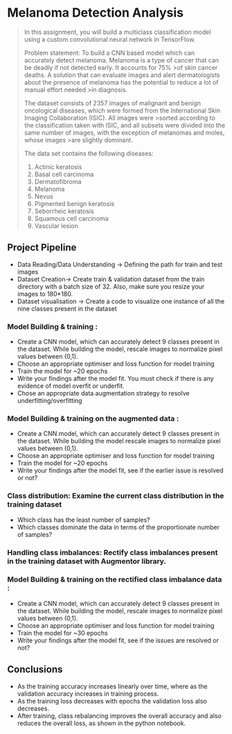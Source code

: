 # Melanoma Detection Analysis
> In this assignment, you will build a multiclass classification model using a custom convolutional neural network in TensorFlow. 
>
> 
>
>Problem statement: To build a CNN based model which can accurately detect melanoma. Melanoma is a type of cancer that can be deadly if not detected early. It accounts for 75% >of skin cancer deaths. A solution that can evaluate images and alert dermatologists about the presence of melanoma has the potential to reduce a lot of manual effort needed >in diagnosis.
>
>
>The dataset consists of 2357 images of malignant and benign oncological diseases, which were formed from the International Skin Imaging Collaboration (ISIC). All images were >sorted according to the classification taken with ISIC, and all subsets were divided into the same number of images, with the exception of melanomas and moles, whose images >are slightly dominant.
>
>The data set contains the following diseases:
>
>1. Actinic keratosis
>1. Basal cell carcinoma
>1. Dermatofibroma
>1. Melanoma
>1. Nevus
>1. Pigmented benign keratosis
>1. Seborrheic keratosis
>1. Squamous cell carcinoma
>1. Vascular lesion
>

<!-- You can include any other section that is pertinent to your problem -->

## Project Pipeline
- Data Reading/Data Understanding → Defining the path for train and test images 
- Dataset Creation→ Create train & validation dataset from the train directory with a batch size of 32. Also, make sure you resize your images to 180*180.
- Dataset visualisation → Create a code to visualize one instance of all the nine classes present in the dataset 
### Model Building & training : 
- Create a CNN model, which can accurately detect 9 classes present in the dataset. While building the model, rescale images to normalize pixel values between (0,1).
- Choose an appropriate optimiser and loss function for model training
- Train the model for ~20 epochs
- Write your findings after the model fit. You must check if there is any evidence of model overfit or underfit.
- Chose an appropriate data augmentation strategy to resolve underfitting/overfitting 
### Model Building & training on the augmented data :
- Create a CNN model, which can accurately detect 9 classes present in the dataset. While building the model rescale images to normalize pixel values between (0,1).
- Choose an appropriate optimiser and loss function for model training
- Train the model for ~20 epochs
- Write your findings after the model fit, see if the earlier issue is resolved or not?
### Class distribution: Examine the current class distribution in the training dataset 
- Which class has the least number of samples?
- Which classes dominate the data in terms of the proportionate number of samples?
### Handling class imbalances: Rectify class imbalances present in the training dataset with Augmentor library.
### Model Building & training on the rectified class imbalance data :
- Create a CNN model, which can accurately detect 9 classes present in the dataset. While building the model, rescale images to normalize pixel values between (0,1).
- Choose an appropriate optimiser and loss function for model training
- Train the model for ~30 epochs
- Write your findings after the model fit, see if the issues are resolved or not?


## Conclusions
- As the training accuracy increases linearly over time, where as the validation accuracy increases in training process.
- As the training loss decreases with epochs the validation loss also decreases.
- After training, class rebalancing improves the overall accuracy and also reduces the overall loss, as shown in the python notebook.

<!-- Optional -->
<!-- ## License -->
<!-- This project is open source and available under the [... License](). -->

<!-- You don't have to include all sections - just the one's relevant to your project -->
